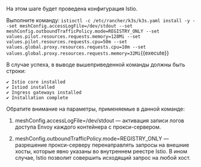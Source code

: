 На этом шаге будет проведена конфигурация Istio.

Выполните команду: `istioctl -c /etc/rancher/k3s/k3s.yaml install -y --set meshConfig.accessLogFile=/dev/stdout --set meshConfig.outboundTrafficPolicy.mode=REGISTRY_ONLY --set values.pilot.resources.requests.memory=128Mi --set values.pilot.resources.requests.cpu=50m --set values.global.proxy.resources.requests.cpu=10m --set values.global.proxy.resources.requests.memory=32Mi`{{execute}}

В случае успеха, в выводе вышеприведенной команды должны быть строки:
```
✔ Istio core installed                                                        
✔ Istiod installed                                                            
✔ Ingress gateways installed                                                  
✔ Installation complete
```

Обратите внимание на параметры, применяемые в данной команде:

1) meshConfig.accessLogFile=/dev/stdout — активация записи логов доступа Envoy каждого контейнера с прокси-сервером.

2) meshConfig.outboundTrafficPolicy.mode=REGISTRY_ONLY — разрешение прокси-серверу перенаправлять запросы на внешние хосты, которые явно указаны во внутреннем реестре Istio. В ином случае, Istio позволит совершить исходящий запрос на любой хост.